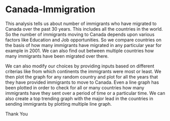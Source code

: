 # Canada-Immigration

This analysis tells us about number of immigrants who have migrated to Canada over the past 30 years. This includes all the countries in the world. 
So the number of immigrants moving to Canada depends upon various factors like Education and Job opportunities. So we compare countries on the basis of how many 
immigrants have migrated in any particular year for example in 2001. We can also find out between multiple countries how many immigrants have been migrated over 
there. 

We can also modify our choices by providing inputs based on different criterias like from which continents the immigrants were most or least. We then plot the graph
for any random country and plot for all the years that they have provided immigrants to move to Canada. Even a line graph has been plotted in order to check for all
or many countries how many immigrants have they sent over a period of time or a particular time. We can also create a top trending graph with the major lead in the
countries in sending immigrants by plotting multiple line graph.

Thank You
